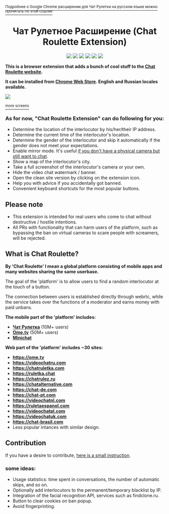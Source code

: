 [<sup>Подробнее о Google Chrome расширении для Чат Рулетки на русском языке можно прочитать по этой ссылке</sup>](README_RU.md)  
<h1 align="center">Чат Рулетное Расширение (Chat Roulette Extension)</h1>

<p align="center">
<a href = "https://t.me/videochatru_extension"><img src="https://img.shields.io/chrome-web-store/users/emfkjghgdkajicmnicojahgojkemagcm?label=chrome%20users"></a> 
<a href = "https://t.me/videochatru_extension"><img src="https://img.shields.io/chrome-web-store/rating/emfkjghgdkajicmnicojahgojkemagcm?label=chrome%20rating"></a>
<a href = "https://t.me/videochatru_extension"><img src="https://img.shields.io/endpoint?color=blue&label=News&url=https%3A%2F%2Ftg.sumanjay.workers.dev%2Fvideochatru_extension"></a> 
<a href = "https://t.me/videochatru_chat"><img src="https://img.shields.io/endpoint?color=blue&label=Chat&url=https%3A%2F%2Ftg.sumanjay.workers.dev%2Fvideochatru_chat"></a>
<img src="https://img.shields.io/github/license/qrlk/videochatru-extension" >
<img src="https://img.shields.io/date/1632845154?label=released" >
  
</p>

**This is a browser extension that adds a bunch of cool stuff to the [Chat Roulette website](https://videochatru.com).**  

**It can be installed from [Chrome Web Store](http://duckduckgo.com). English and Russian locales available.**

<img src="https://cdn.discordapp.com/attachments/612424362946985987/891630030294229042/unknown.png"> 

[<sup>more screens</sup>](screens.md)  
### As for now, "Chat Roulette Extension" can do following for you:
* Determine the location of the interlocutor by his/her/their IP address.
* Determine the current time of the interlocutor's location.
* Determine the gender of the interlocutor and skip it automatically if the gender does not meet your expectations.
* Enable mirror mode. It's useful [if you don't have a physical camera but still want to chat](https://github.com/qrlk/videochatru-extension/wiki/No-Physical-Cam).
* Show a map of the interlocutor's city.
* Take a full screenshot of the interlocutor's camera or your own.
* Hide the video chat watermark / banner.
* Open the clean site version by clicking on the extension icon.
* Help you with advice if you accidentally got banned.
* Convenient keyboard shortcuts for the most popular buttons.

## Please note
* This extension is intended for real users who come to chat without destructive / hostile intentions.  
* All PRs with functionality that can harm users of the platform, such as bypassing the ban on virtual cameras to scare people with screamers, will be rejected.

## What is Chat Roulette?
**By 'Chat Roulette' I mean a global platform consisting of mobile apps and many websites sharing the same userbase.**

The goal of the 'platform' is to allow users to find a random interlocutor at the touch of a button.  

The connection between users is established directly through webrtc, while the service takes over the functions of a moderator and earns money with paid unbans.

**The mobile part of the 'platform' includes:**
* [**Чат Рулетка**](https://play.google.com/store/apps/details?id=com.chat.ruletka) (10M+ users)
* [**Ome.tv**](https://play.google.com/store/apps/details?id=omegle.tv) (50M+ users)
* [**Minichat**](https://apps.apple.com/ua/app/minichat-video-chat-texting/id1506912979)

**Web part of the 'platform' includes ~30 sites:**

* **https://ome.tv**
* **https://videochatru.com**
* **https://chatruletka.com**
* **https://ruletka.chat**
* **https://chatrulez.ru**
* **https://chatalternative.com**
* **https://chat-de.com**
* **https://chat-pt.com**
* **https://videochatnl.com**
* **https://ruletaespanol.com**
* **https://videochatpl.com**
* **https://videochatuk.com**
* **https://chat-brasil.com**
* Less popular intances with similar design.

## Contribution
If you have a desire to contribute, [here is a small instruction](CONTRIBUTING.md).  


### some ideas:
* Usage statistics: time spent in conversations, the number of automatic skips, and so on.
* Optionally add interlocutors to the permanent/temporary blacklist by IP.
* Integration of the facial recognition API, services such as findclone.ru.
* Button to clear cookies on ban popup.
* Avoid fingerprinting.

